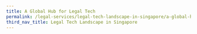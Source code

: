 ```yaml
---
title: A Global Hub for Legal Tech
permalink: /legal-services/legal-tech-landscape-in-singapore/a-global-hub-for-legal-tech/
third_nav_title: Legal Tech Landscape in Singapore
---
```



